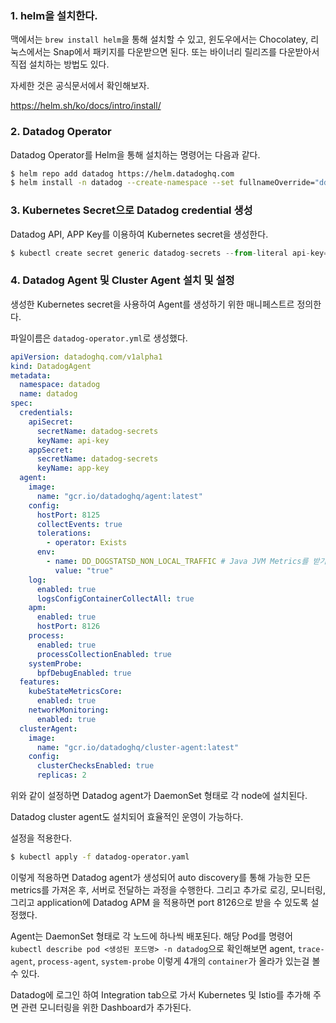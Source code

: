 
### 1. helm을 설치한다.

맥에서는 `brew install helm`을 통해 설치할 수 있고, 윈도우에서는 Chocolatey, 리눅스에서는 Snap에서 패키지를 다운받으면 된다. 또는 바이너리 릴리즈를 다운받아서 직접 설치하는 방법도 있다.

자세한 것은 공식문서에서 확인해보자.

https://helm.sh/ko/docs/intro/install/

### 2. Datadog Operator

Datadog Operator를 Helm을 통해 설치하는 명령어는 다음과 같다.

```bash
$ helm repo add datadog https://helm.datadoghq.com
$ helm install -n datadog --create-namespace --set fullnameOverride="dd-op" mwp-datadog-operator datadog/datadog-operator
```

### 3. Kubernetes Secret으로 Datadog credential 생성

Datadog API, APP Key를 이용하여 Kubernetes secret을 생성한다. 

```js
$ kubectl create secret generic datadog-secrets --from-literal api-key=<DATADOG_API_KEY> --from-literal app-key=<DATADOG_APP_KEY>
```

### 4. Datadog Agent 및 Cluster Agent 설치 및 설정

생성한 Kubernetes secret을 사용하여 Agent를 생성하기 위한 매니페스트르 정의한다.

파일이름은 `datadog-operator.yml`로 생성했다.

```yml
apiVersion: datadoghq.com/v1alpha1
kind: DatadogAgent
metadata:
  namespace: datadog
  name: datadog
spec:
  credentials:
    apiSecret:
      secretName: datadog-secrets
      keyName: api-key
    appSecret:
      secretName: datadog-secrets
      keyName: app-key
  agent:
    image:
      name: "gcr.io/datadoghq/agent:latest"
    config:
      hostPort: 8125
      collectEvents: true
      tolerations:
        - operator: Exists
      env:
        - name: DD_DOGSTATSD_NON_LOCAL_TRAFFIC # Java JVM Metrics를 받기 위해 필요
          value: "true"
    log:
      enabled: true
      logsConfigContainerCollectAll: true
    apm:
      enabled: true
      hostPort: 8126
    process:
      enabled: true
      processCollectionEnabled: true
    systemProbe:
      bpfDebugEnabled: true
  features:
    kubeStateMetricsCore:
      enabled: true
    networkMonitoring:
      enabled: true
  clusterAgent:
    image:
      name: "gcr.io/datadoghq/cluster-agent:latest"
    config:
      clusterChecksEnabled: true
      replicas: 2
```

위와 같이 설정하면 Datadog agent가 DaemonSet 형태로 각 node에 설치된다.

Datadog cluster agent도 설치되어 효율적인 운영이 가능하다.

설정을 적용한다.

```bash
$ kubectl apply -f datadog-operator.yaml
```

이렇게 적용하면 Datadog agent가 생성되어 auto discovery를 통해 가능한 모든 metrics를 가져온 후, 서버로 전달하는 과정을 수행한다. 그리고 추가로 로깅, 모니터링, 그리고 application에 Datadog APM 을 적용하면 port 8126으로 받을 수 있도록 설정했다.

Agent는 DaemonSet 형태로 각 노드에 하나씩 배포된다. 해당 Pod를 명령어 `kubectl describe pod <생성된 포드명> -n datadog`으로 확인해보면 agent, `trace-agent`, `process-agent`, `system-probe` 이렇게 4개의 `container`가 올라가 있는걸 볼 수 있다.

Datadog에 로그인 하여 Integration tab으로 가서 Kubernetes 및 Istio를 추가해 주면 관련 모니터링을 위한 Dashboard가 추가된다.